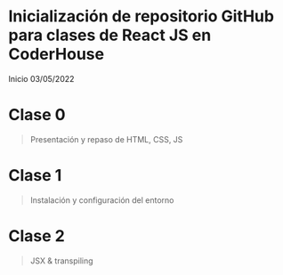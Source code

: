 # Inicialización de repositorio GitHub para clases de React JS en CoderHouse
Inicio 03/05/2022

# Clase 0 
> Presentación y repaso de HTML, CSS, JS

# Clase 1 
> Instalación y configuración del entorno

# Clase 2 
> JSX & transpiling